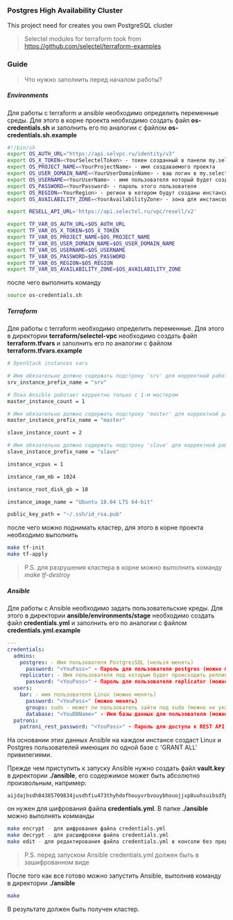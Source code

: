 ### Postgres High Availability Cluster
This project need for creates you own PostgreSQL cluster

> Selectel modules for terraform took from
https://github.com/selectel/terraform-examples

### Guide
> Что нужно заполнить перед началом работы?

##### Environments

Для работы с terraform и ansible необходимо определить переменные среды. Для этого в корне проекта необходимо создать файл **os-credentials.sh** и заполнить его по аналогии с файлом **os-credentials.sh.example**
``` bash
#!/bin/sh
export OS_AUTH_URL="https://api.selvpc.ru/identity/v3"
export OS_X_TOKEN=<YourSelectelToken> - токен созданный в панели my.selectel
export OS_PROJECT_NAME=<YourProjectName> - имя создаваемого проекта
export OS_USER_DOMAIN_NAME=<YourUserDomainName> - ваш логин в my.selectel
export OS_USERNAME=<YourUserName> - имя пользователя который будет создан в проекте
export OS_PASSWORD=<YourPassword> - пароль этого пользователя
export OS_REGION=<YourRegion> - регион в котором будут созданы инстансы
export OS_AVAILABILITY_ZONE=<YourAvailabilityZone> - зона для инстансов

export RESELL_API_URL='https://api.selectel.ru/vpc/resell/v2'

export TF_VAR_OS_AUTH_URL=$OS_AUTH_URL
export TF_VAR_OS_X_TOKEN=$OS_X_TOKEN
export TF_VAR_OS_PROJECT_NAME=$OS_PROJECT_NAME
export TF_VAR_OS_USER_DOMAIN_NAME=$OS_USER_DOMAIN_NAME
export TF_VAR_OS_USERNAME=$OS_USERNAME
export TF_VAR_OS_PASSWORD=$OS_PASSWORD
export TF_VAR_OS_REGION=$OS_REGION
export TF_VAR_OS_AVAILABILITY_ZONE=$OS_AVAILABILITY_ZONE
```

после чего выполнить команду
``` bash
source os-credentials.sh
```

##### Terraform

Для работы с terraform необходимо определить переменные. Для этого в директории **terraform/selectel-vpc** необходимо создать файл **terraform.tfvars** и заполнить его по аналогии с файлом **terraform.tfvars.example**
``` bash
# OpenStack instances vars

# Имя обязательно должно содержать подстроку 'srv' для корректной работы dynamic inventory
srv_instance_prefix_name = "srv"

# Пока Ansible работает корректно только с 1-м мастером
master_instance_count = 1

# Имя обязательно должно содержать подстроку 'master' для корректной работы dynamic inventory
master_instance_prefix_name = "master"

slave_instance_count = 2

# Имя обязательно должно содержать подстроку 'slave' для корректной работы dynamic inventory
slave_instance_prefix_name = "slave"

instance_vcpus = 1

instance_ram_mb = 1024

instance_root_disk_gb = 10

instance_image_name = "Ubuntu 18.04 LTS 64-bit"

public_key_path = "~/.ssh/id_rsa.pub"
```

после чего можно поднимать кластер, для этого в корне проекта необходимо выполнить
``` bash
make tf-init
make tf-apply
```
> P.S. для разрушения кластера в корне можно выполнить команду *make tf-destroy*

##### Ansible

Для работы с Ansible необходимо задать пользовательские креды. Для этого в директории **ansible/environments/stage** необходимо создать файл **credentials.yml** и заполнить его по аналогии с файлом **credentials.yml.example**

``` yaml
---
credentials:
  admins:
    postgres: - Имя пользователя PostgresSQL (нельзя менять)
      password: "<YouPass>" - Пароль для пользователя postgres (можно менять)
    replicator: - Имя пользователя под которым будет происходить репликация (нельзя менять)
      password: "<YouPass>" - Пароль для пользователя replicator (можно менять)
  users:
    bar: - имя пользователя Linux (можно менять)
      password: "<YouPass>" (можно менять)
      groups: sudo - может ли пользователь зайти под sudo (можно не указывать)
      database: "<YouDBName>" - Имя базы данных для пользователя (можно менять)
  patroni:
    patroni_rest_password: "<YouPass>" - Пароль для доступа к REST API Patroni (можно менять)
```
На основании этих данных Ansible на каждом инстансе создаст Linux и Postgres пользователей имеющих по одной базе c 'GRANT ALL' привилегиями.

Прежде чем приступить к запуску Ansible нужно создать файл **vault.key** в директории **./ansible**, его содержимое может быть абсолютно произвольным, например:
``` text
aijdajhsdh84385709834jusdhfiu473thyhdofhouyvrbvouybhouojjxp8uuhsuibsdfp
```
он нужен для шифрования файла **credentials.yml**. В папке **./ansible** можно выполнять комманды
``` bash
make encrypt - для шифрования файла credentials.yml
make decrypt - для расшифровки файла credentials.yml
make edit - для редактирования файла credentials.yml в консоли без предварительной расшифровки

```
> P.S. перед запуском Ansible credentials.yml должен быть в зашифрованном виде

После того как все готово можно запустить Ansible, выполнив команду в директории **./ansible**
``` bash
make
```
В результате должен быть получен кластер.
